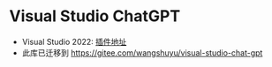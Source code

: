 # Visual Studio ChatGPT 

- Visual Studio 2022: [插件地址](https://marketplace.visualstudio.com/items?itemName=MogoVsixRightMenu1.VisualStudioChatGpt) 
- 此库已迁移到 https://gitee.com/wangshuyu/visual-studio-chat-gpt
